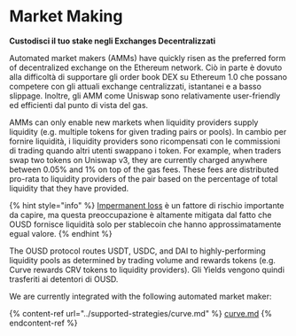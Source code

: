 # Market Making

**Custodisci il tuo stake negli Exchanges Decentralizzati**

Automated market makers (AMMs) have quickly risen as the preferred form of decentralized exchange on the Ethereum network. Ciò in parte è dovuto alla difficoltà di supportare gli order book DEX su Ethereum 1.0 che possano competere con gli attuali exchange centralizzati, istantanei e a basso slippage. Inoltre, gli AMM come Uniswap sono relativamente user-friendly ed efficienti dal punto di vista del gas.

AMMs can only enable new markets when liquidity providers supply liquidity (e.g. multiple tokens for given trading pairs or pools). In cambio per fornire liquidità, i liquidity providers sono ricompensati con le commissioni di trading quando altri utenti swappano i token. For example, when traders swap two tokens on Uniswap v3, they are currently charged anywhere between 0.05% and 1% on top of the gas fees. These fees are distributed pro-rata to liquidity providers of the pair based on the percentage of total liquidity that they have provided.

{% hint style="info" %}
[Impermanent loss](https://medium.com/@pintail/uniswap-a-good-deal-for-liquidity-providers-104c0b6816f2) è un fattore di rischio importante da capire, ma questa preoccupazione è altamente mitigata dal fatto che OUSD fornisce liquidità solo per stablecoin che hanno approssimatamente egual valore.
{% endhint %}

The OUSD protocol routes USDT, USDC, and DAI to highly-performing liquidity pools as determined by trading volume and rewards tokens (e.g. Curve rewards CRV tokens to liquidity providers). Gli Yields vengono quindi trasferiti ai detentori di OUSD.

We are currently integrated with the following automated market maker:

{% content-ref url="../supported-strategies/curve.md" %}
[curve.md](../supported-strategies/curve.md)
{% endcontent-ref %}



